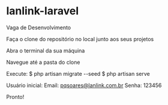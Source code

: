 # lanlink-laravel
Vaga de Desenvolvimento

Faça o clone do repositório no local junto aos seus projetos

Abra o terminal da sua máquina

Navegue até a pasta do clone

Execute:
$ php artisan migrate --seed
$ php artisan serve

Usuário inicial:
Email: pqsoares@lanlink.com.br
Senha: 123456

Pronto!
